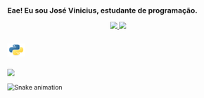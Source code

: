 ### Eae! Eu sou José Vinicius, estudante de programação.


<div align="center">
  <a href="https://github.com/sillvv">
  <img height="180em" src="https://github-readme-stats.vercel.app/api?username=silvv&show_icons=True&theme=dark&include_all_commits=true&count_private=true"/>
  <img height="180em" src="https://github-readme-stats.vercel.app/api/top-langs/?username=sillvv&layout=compact&langs_count=7&theme=dark"/>
</div>

##

</div>
  <img align="center" alt="Rafa-Python" height="30" width="40" src="https://raw.githubusercontent.com/devicons/devicon/master/icons/python/python-original.svg">
</div>

##

</div>
  <a href="https://www.linkedin.com/in/josesillvv" target="_blank"><img src="https://img.shields.io/badge/-LinkedIn-%230077B5?style=for-the-badge&logo=linkedin&logoColor=white" target="_blank"></a> 
</div>

  ![Snake animation](https://github.com/sillvv/sillvv/blob/output/github-contribution-grid-snake.svg)
 
